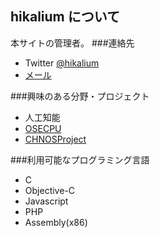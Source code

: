 ## hikalium について
本サイトの管理者。
###連絡先
- Twitter [@hikalium](https://twitter.com/hikalium)
- [メール](http://www.google.com/recaptcha/mailhide/d?k=01yF1wjvVvLnxWlfEQMOF2zQ==&c=d-VnSZYkm6qwCuGbRwSRJatIbG6ItgzPgWaqncVxy4A=)

###興味のある分野・プロジェクト
- 人工知能
- [OSECPU](http://osecpu.osask.jp/wiki/)
- [CHNOSProject](http://chnosproject.osdn.jp/wiki147u/index.php)

###利用可能なプログラミング言語
- C
- Objective-C
- Javascript
- PHP
- Assembly(x86)


